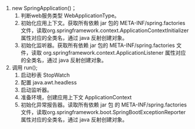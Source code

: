 1. new SpringApplication()；
   1. 判断web服务类型 WebApplicationType。
   2. 初始化应用上下文。获取所有依赖 jar 包的 META-INF/spring.factories 文件，读取org.springframework.context.ApplicationContextInitializer 属性对应的全类名，通过 java 反射创建对象。
   3. 初始化监听器。获取所有依赖 jar 包的 META-INF/spring.factories 文件，读取 org.springframework.context.ApplicationListener 属性对应的全类名，通过 java 反射创建对象。
2. 调用 run();
   1. 启动秒表 StopWatch
   2. 配置 java.awt.headless
   3. 启动监听器。
   4. 准备环境，创建应用上下文 ApplicationContext
   5. 初始化异常报告器。读取所有依赖 jar 包 的 META-INF/spring.factories 文件，读取org.springframework.boot.SpringBootExceptionReporter 属性对应的全类名，通过 java 反射创建对象。

